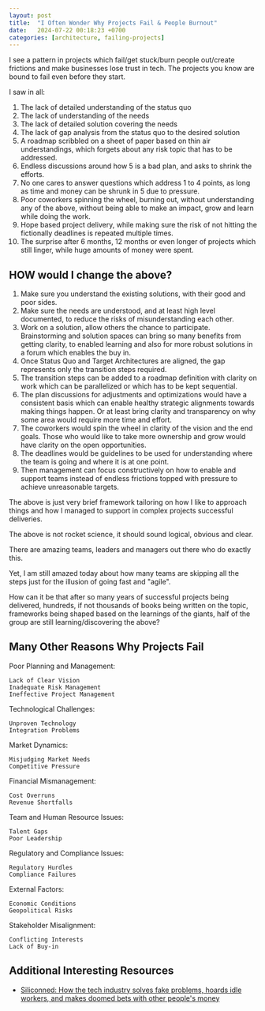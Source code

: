 ```yaml
---
layout: post
title:  "I Often Wonder Why Projects Fail & People Burnout"
date:   2024-07-22 00:18:23 +0700
categories: [architecture, failing-projects]
---
```


I see a pattern in projects which fail/get stuck/burn people out/create frictions and make businesses lose trust in tech.
The projects you know are bound to fail even before they start.

I saw in all:

1. The lack of detailed understanding of the status quo
2. The lack of understanding of the needs
3. The lack of detailed solution covering the needs
4. The lack of gap analysis from the status quo to the desired solution
5. A roadmap scribbled on a sheet of paper based on thin air understandings, which forgets about any risk topic that has to be addressed.
6. Endless discussions around how 5 is a bad plan, and asks to shrink the efforts.
7. No one cares to answer questions which address 1 to 4 points, as long as time and money can be shrunk in 5 due to pressure.
8. Poor coworkers spinning the wheel, burning out, without understanding any of the above, without being able to make an impact, grow and learn while doing the work.
9. Hope based project delivery, while making sure the risk of not hitting the fictionally deadlines is repeated multiple times.
10. The surprise after 6 months, 12 months or even longer of projects which still linger, while huge amounts of money were spent.

## HOW would I change the above?

1. Make sure you understand the existing solutions, with their good and poor sides.
2. Make sure the needs are understood, and at least high level documented, to reduce the risks of misunderstanding each other.
3. Work on a solution, allow others the chance to participate. Brainstorming and solution spaces can bring so many benefits from getting clarity, to enabled learning and also for more robust solutions in a forum which enables the buy in.
4. Once Status Quo and Target Architectures are aligned, the gap represents only the transition steps required.
5. The transition steps can be added to a roadmap definition with clarity on work which can be parallelized or which has to be kept sequential.
6. The plan discussions for adjustments and optimizations would have a consistent basis which can enable healthy strategic alignments towards making things happen. Or at least bring clarity and transparency on why some area would require more time and effort.
7. The coworkers would spin the wheel in clarity of the vision and the end goals. Those who would like to take more ownership and grow would have clarity on the open opportunities.
8. The deadlines would be guidelines to be used for understanding where the team is going and where it is at one point.
9. Then management can focus constructively on how to enable and support teams instead of endless frictions topped with pressure to achieve unreasonable targets.

The above is just very brief framework tailoring on how I like to approach things and how I managed to support in complex projects successful deliveries.

The above is not rocket science, it should sound logical, obvious and clear. 

There are amazing teams, leaders and managers out there who do exactly this. 

Yet, I am still amazed today about how many teams are skipping all the steps just for the illusion of going fast and "agile".  

How can it be that after so many years of successful projects being delivered, hundreds, if not thousands of books being written on the topic, frameworks being shaped based on the learnings of the giants, half of the group are still learning/discovering the above?

## Many Other Reasons Why Projects Fail

Poor Planning and Management:

    Lack of Clear Vision 
    Inadequate Risk Management 
    Ineffective Project Management 

Technological Challenges:

    Unproven Technology
    Integration Problems 

Market Dynamics:

    Misjudging Market Needs 
    Competitive Pressure 

Financial Mismanagement:

    Cost Overruns 
    Revenue Shortfalls 

Team and Human Resource Issues:

    Talent Gaps 
    Poor Leadership 

Regulatory and Compliance Issues:

    Regulatory Hurdles 
    Compliance Failures 

External Factors:

    Economic Conditions 
    Geopolitical Risks 

Stakeholder Misalignment:

    Conflicting Interests 
    Lack of Buy-in 

## Additional Interesting Resources

- [Siliconned: How the tech industry solves fake problems, hoards idle workers, and makes doomed bets with other people's money](https://www.goodreads.com/book/show/215041537-siliconned?ac=1&from_search=true&qid=K6mEK9RW3J&rank=1)



